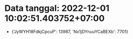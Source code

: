 # Data tanggal: 2022-12-01 10:02:51.403752+07:00

* {'JyWYH18FdkjCpcuP': 13987, 'Nx1jDYnuuYCaBEXb': 7701}
